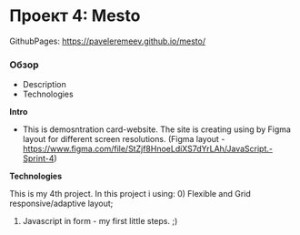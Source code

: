 # Проект 4: Mesto

GithubPages:  https://paveleremeev.github.io/mesto/

### Обзор
* Description
* Technologies

**Intro**

* This is demosntration card-website. The site is creating using by Figma layout for different screen resolutions.
 (Figma layout - https://www.figma.com/file/StZjf8HnoeLdiXS7dYrLAh/JavaScript.-Sprint-4)

**Technologies**

This is my 4th project. In this project i using:
0) Flexible and Grid responsive/adaptive layout;
1) Javascript in form - my first little steps. ;)
